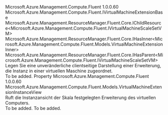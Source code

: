 <Type Name="IVirtualMachineScaleSetVMInstanceExtension" FullName="Microsoft.Azure.Management.Compute.Fluent.IVirtualMachineScaleSetVMInstanceExtension">
  <TypeSignature Language="C#" Value="public interface IVirtualMachineScaleSetVMInstanceExtension : Microsoft.Azure.Management.Compute.Fluent.IVirtualMachineExtensionBase, Microsoft.Azure.Management.ResourceManager.Fluent.Core.IChildResource&lt;Microsoft.Azure.Management.Compute.Fluent.IVirtualMachineScaleSetVM&gt;, Microsoft.Azure.Management.ResourceManager.Fluent.Core.IHasInner&lt;Microsoft.Azure.Management.Compute.Fluent.Models.VirtualMachineExtensionInner&gt;, Microsoft.Azure.Management.ResourceManager.Fluent.Core.IHasParent&lt;Microsoft.Azure.Management.Compute.Fluent.IVirtualMachineScaleSetVM&gt;" />
  <TypeSignature Language="ILAsm" Value=".class public interface auto ansi abstract IVirtualMachineScaleSetVMInstanceExtension implements class Microsoft.Azure.Management.Compute.Fluent.IVirtualMachineExtensionBase, class Microsoft.Azure.Management.ResourceManager.Fluent.Core.IChildResource`1&lt;class Microsoft.Azure.Management.Compute.Fluent.IVirtualMachineScaleSetVM&gt;, class Microsoft.Azure.Management.ResourceManager.Fluent.Core.IHasInner`1&lt;class Microsoft.Azure.Management.Compute.Fluent.Models.VirtualMachineExtensionInner&gt;, class Microsoft.Azure.Management.ResourceManager.Fluent.Core.IHasName, class Microsoft.Azure.Management.ResourceManager.Fluent.Core.IHasParent`1&lt;class Microsoft.Azure.Management.Compute.Fluent.IVirtualMachineScaleSetVM&gt;, class Microsoft.Azure.Management.ResourceManager.Fluent.Core.ResourceActions.IIndexable" />
  <TypeSignature Language="DocId" Value="T:Microsoft.Azure.Management.Compute.Fluent.IVirtualMachineScaleSetVMInstanceExtension" />
  <TypeSignature Language="VB.NET" Value="Public Interface IVirtualMachineScaleSetVMInstanceExtension&#xA;Implements IChildResource(Of IVirtualMachineScaleSetVM), IHasInner(Of VirtualMachineExtensionInner), IHasParent(Of IVirtualMachineScaleSetVM), IVirtualMachineExtensionBase" />
  <TypeSignature Language="F#" Value="type IVirtualMachineScaleSetVMInstanceExtension = interface&#xA;    interface IVirtualMachineExtensionBase&#xA;    interface IHasInner&lt;VirtualMachineExtensionInner&gt;&#xA;    interface IChildResource&lt;IVirtualMachineScaleSetVM&gt;&#xA;    interface IHasName&#xA;    interface IIndexable&#xA;    interface IHasParent&lt;IVirtualMachineScaleSetVM&gt;" />
  <AssemblyInfo>
    <AssemblyName>Microsoft.Azure.Management.Compute.Fluent</AssemblyName>
    <AssemblyVersion>1.0.0.60</AssemblyVersion>
  </AssemblyInfo>
  <Interfaces>
    <Interface>
      <InterfaceName>Microsoft.Azure.Management.Compute.Fluent.IVirtualMachineExtensionBase</InterfaceName>
    </Interface>
    <Interface>
      <InterfaceName>Microsoft.Azure.Management.ResourceManager.Fluent.Core.IChildResource&lt;Microsoft.Azure.Management.Compute.Fluent.IVirtualMachineScaleSetVM&gt;</InterfaceName>
    </Interface>
    <Interface>
      <InterfaceName>Microsoft.Azure.Management.ResourceManager.Fluent.Core.IHasInner&lt;Microsoft.Azure.Management.Compute.Fluent.Models.VirtualMachineExtensionInner&gt;</InterfaceName>
    </Interface>
    <Interface>
      <InterfaceName>Microsoft.Azure.Management.ResourceManager.Fluent.Core.IHasParent&lt;Microsoft.Azure.Management.Compute.Fluent.IVirtualMachineScaleSetVM&gt;</InterfaceName>
    </Interface>
  </Interfaces>
  <Docs>
    <summary>
            Legen Sie eine unveränderliche clientseitige Darstellung einer Erweiterung, die Instanz in einer virtuellen Maschine zugeordnet.
            </summary>
    <remarks>To be added.</remarks>
  </Docs>
  <Members>
    <Member MemberName="InstanceView">
      <MemberSignature Language="C#" Value="public Microsoft.Azure.Management.Compute.Fluent.Models.VirtualMachineExtensionInstanceView InstanceView { get; }" />
      <MemberSignature Language="ILAsm" Value=".property instance class Microsoft.Azure.Management.Compute.Fluent.Models.VirtualMachineExtensionInstanceView InstanceView" />
      <MemberSignature Language="DocId" Value="P:Microsoft.Azure.Management.Compute.Fluent.IVirtualMachineScaleSetVMInstanceExtension.InstanceView" />
      <MemberSignature Language="VB.NET" Value="Public ReadOnly Property InstanceView As VirtualMachineExtensionInstanceView" />
      <MemberSignature Language="F#" Value="member this.InstanceView : Microsoft.Azure.Management.Compute.Fluent.Models.VirtualMachineExtensionInstanceView" Usage="Microsoft.Azure.Management.Compute.Fluent.IVirtualMachineScaleSetVMInstanceExtension.InstanceView" />
      <MemberType>Property</MemberType>
      <AssemblyInfo>
        <AssemblyName>Microsoft.Azure.Management.Compute.Fluent</AssemblyName>
        <AssemblyVersion>1.0.0.60</AssemblyVersion>
      </AssemblyInfo>
      <ReturnValue>
        <ReturnType>Microsoft.Azure.Management.Compute.Fluent.Models.VirtualMachineExtensionInstanceView</ReturnType>
      </ReturnValue>
      <Docs>
        <summary>
            Ruft die Instanzansicht der Skala festgelegten Erweiterung des virtuellen Computers.
            </summary>
        <value>To be added.</value>
        <remarks>To be added.</remarks>
      </Docs>
    </Member>
  </Members>
</Type>
